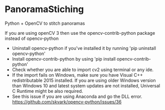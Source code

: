 # PanoramaStiching
Python + OpenCV to stitch panoramas

If you are using openCV 3 then use the opencv-contrib-python package instead of opencv-python
* Uninstall opencv-python if you've installed it by running 'pip uninstall opencv-python'
* Install opencv-contrib-python by using 'pip install opencv-contrib-python'
* Check whether you are able to import cv2 using terminal or any ide.
* If the import fails on Windows, make sure you have Visual C++ redistributable 2015 installed. If you are using older Windows version than Windows 10 and latest system updates are not installed, Universal C Runtime might be also required.
* See this issue if you are using Anaconda and go the DLL error. https://github.com/skvark/opencv-python/issues/36
